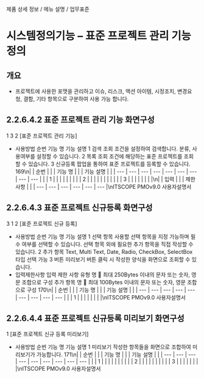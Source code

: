 <!--breadcrumb:제품 상세 정보 / 메뉴 설명 / 업무표준--><span class="md-breadcrumb">제품 상세 정보 / 메뉴 설명 / 업무표준</span>
# 시스템정의기능 – 표준 프로젝트 관리 기능 정의
<!--5th-h2-toc-->
## 개요

- 프로젝트에 사용한 포맷을 관리하고 이슈, 리스크, 액션 아이템, 시정조치, 변경요청, 결함, 기타 항목으로 구분하여 사용 가능
합니다.
## 2.2.6.4.2 표준 프로젝트 관리 기능 화면구성
1
3
2
[표준 프로젝트 관리 기능]
- 사용방법
순번 기능 명 기능 설명
1 검색 조회 조건을 설정하여 검색합니다. 분류, 사용여부를 설정할 수 있습니다.
2 목록 조회 조건에 해당하는 표준 프로젝트를 조회할 수 있습니다.
3 신규등록 팝업을 통하여 표준 프로젝트를 등록할 수 있습니다.
169\n|  | 순번 |  |  | 기능 명 |  |  | 기능 설명 |  |
| --- | --- | --- | --- | --- | --- | --- | --- | --- |
|  | 1 |  |  |  |  |  |  |  |
| 2 |  |  |  |  |  |  |  |  |
|  | 3 |  |  |  |  |  |  |  |\n|  | 입력 |  |  | 제한 사항 |  |
| --- | --- | --- | --- | --- | --- |\nITSCOPE PMOv9.0 사용자설명서
## 2.2.6.4.3 표준 프로젝트 신규등록 화면구성
3
1
2
[표준 프로젝트 신규 등록]
- 사용방법
순번 기능 명 기능 설명
1 선택 항목 사용할 선택 항목을 지정 가능하며 필수 여부를 선택할 수 있습니다.
선택 항목 외에 필요한 추가 항목을 직접 작성할 수 있습니다.
2 추가 항목
Text, Multi Text, Date, Radio, CheckBox, SelectBox 타입 선택 가능
3 버튼 미리보기 버튼 클릭 시 작성한 양식을 화면으로 조회할 수 있습니다.
- 입력제한사항
입력 제한 사항
유형 명  최대 250Bytes 이내의 문자 또는 숫자, 영문 조합으로 구성
추가 항목 명  최대 100Bytes 이내의 문자 또는 숫자, 영문 조합으로 구성
170\n|  | 순번 |  |  | 기능 명 |  |  | 기능 설명 |  |
| --- | --- | --- | --- | --- | --- | --- | --- | --- |
|  | 1 |  |  |  |  |  |  |  |\nITSCOPE PMOv9.0 사용자설명서
## 2.2.6.4.4 표준 프로젝트 신규등록 미리보기 화면구성
1
[표준 프로젝트 신규 등록 미리보기]
- 사용방법
순번 기능 명 기능 설명
1 미리보기 작성한 항목들을 화면으로 조합하여 미리보기가 가능합니다.
171\n|  | 순번 |  |  | 기능 명 |  |  | 기능 설명 |  |
| --- | --- | --- | --- | --- | --- | --- | --- | --- |
|  | 1 |  |  |  |  |  |  |  |
|  | 2 |  |  |  |  |  |  |  |
|  | 3 |  |  |  |  |  |  |  |\nITSCOPE PMOv9.0 사용자설명서

